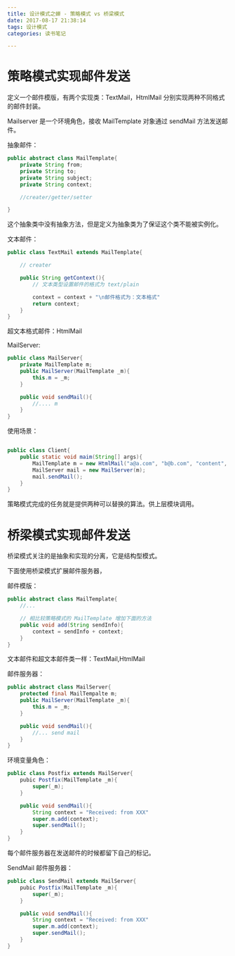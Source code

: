 ```yaml
---
title: 设计模式之蝉 - 策略模式 vs 桥梁模式
date: 2017-08-17 21:38:14
tags: 设计模式
categories: 读书笔记

---
```




# 策略模式实现邮件发送


定义一个邮件模版，有两个实现类：TextMail，HtmlMail 分别实现两种不同格式的邮件封装。

Mailserver 是一个环境角色，接收 MailTemplate 对象通过 sendMail 方法发送邮件。


抽象邮件：

```java
public abstract class MailTemplate{
    private String from;
    private String to;
    private String subject;
    private String context;

    //creater/getter/setter

}
```

这个抽象类中没有抽象方法，但是定义为抽象类为了保证这个类不能被实例化。


文本邮件：

```java
public class TextMail extends MailTemplate{

    // creater

    public String getContext(){
        // 文本类型设置邮件的格式为 text/plain

        context = context + "\n邮件格式为：文本格式"
        return context;
    }
}
```

<!--more-->

超文本格式邮件：HtmlMail

MailServer:

```java
public class MailServer{
    private MailTemplate m;
    public MailServer(MailTemplate _m){
        this.m = _m;
    }

    public void sendMail(){
        //.... m
    }
}
```


使用场景：

```java

public class Client{
    public static void maim(String[] args){
        MailTemplate m = new HtmlMail("a@a.com", "b@b.com", "content", "..")
        MailServer mail = new MailServer(m);
        mail.sendMail();
    }
}
```

策略模式完成的任务就是提供两种可以替换的算法。供上层模块调用。


# 桥梁模式实现邮件发送


桥梁模式关注的是抽象和实现的分离，它是结构型模式。

下面使用桥梁模式扩展邮件服务器，


邮件模版：

```java
public abstract class MailTemplate{
    //...

    // 相比较策略模式的 MailTemplate 增加下面的方法
    public void add(String sendInfo){
        context = sendInfo + context;
    }
}

```

文本邮件和超文本邮件类一样：TextMail,HtmlMail


邮件服务器：

```java
public abstract class MailServer{
    protected final MailTempalte m;
    public MailServer(MailTemplate _m){
        this.m = _m;
    }

    public void sendMail(){
        //... send mail
    }
}
```

环境变量角色：

```java
public class Postfix extends MailServer{
    pubic Postfix(MailTemplate _m){
        super(_m);
    }

    public void sendMail(){
        String context = "Received: from XXX"
        super.m.add(context);
        super.sendMail();
    }
}
```

每个邮件服务器在发送邮件的时候都留下自己的标记。

SendMail 邮件服务器：

```java
public class SendMail extends MailServer{
    pubic Postfix(MailTemplate _m){
        super(_m);
    }

    public void sendMail(){
        String context = "Received: from XXX"
        super.m.add(context);
        super.sendMail();
    }
}
```




















